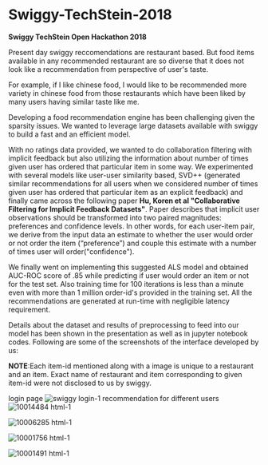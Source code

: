 # Swiggy-TechStein-2018
**Swiggy TechStein Open Hackathon 2018**

Present day swiggy reccomendations are restaurant based. But food items available in any recommended restaurant are so diverse that it does not look like a recommendation from perspective of user's taste.

For example, if I like chinese food, I would like to be recommended more variety in chinese food from those restaurants which have been liked by many users having similar taste like me.

Developing a food recommendation engine has been challenging given the sparsity issues. We wanted to leverage large datasets available with swiggy to build a fast and an efficient model.

With no ratings data provided, we wanted to do collaboration filtering with implicit feedback but also utilizing the information about number of times given user has ordered that particular item in some way. We experimented with several models like user-user similarity based, SVD++ (generated similar recommendations for all users when we considered number of times given user has ordered that particular item as an explicit feedback) and finally came across the following paper **Hu, Koren et al "Collaborative Filtering for Implicit Feedback Datasets"**. Paper describes that implicit user observations should be transformed into two paired magnitudes: preferences and confidence levels.  In other words, for each user-item pair, we derive from the input data an estimate to whether the user would order or not order the item (“preference”) and couple this estimate with a number of times user will order("confidence"). 

We finally went on implementing this suggested ALS model and obtained AUC-ROC score of .85 while predicting if user would order an item or not for the test set. Also training time for 100 iterations is less than a minute even with more than 1 million order-id's provided in the training set. All the recommendations are generated at run-time with negligible latency requirement.

Details about the dataset and results of preprocessing to feed into our model has been shown in the presentation as well as in jupyter notebook codes. Following are some of the screenshots of the interface developed by us:

**NOTE**:Each item-id mentioned along with a image is unique to a restaurant and an item. Exact name of restaurant and item corresponding to given item-id were not disclosed to us by swiggy.



login page
![swiggy login-1](https://user-images.githubusercontent.com/32159487/42841529-feafad94-8a27-11e8-88cc-90a15a49bed4.png)
recommendation for different users
![10014484 html-1](https://user-images.githubusercontent.com/32159487/42841611-3eeddd36-8a28-11e8-87ca-8926ee62c05f.png)


![10006285 html-1](https://user-images.githubusercontent.com/32159487/42841646-57769654-8a28-11e8-8a5b-135082547a26.png)


![10001756 html-1](https://user-images.githubusercontent.com/32159487/42841662-6d36e85e-8a28-11e8-963b-ee534ed1e205.png)


![10001491 html-1](https://user-images.githubusercontent.com/32159487/42841699-868858f6-8a28-11e8-8d0f-8e6e0751a392.png)
